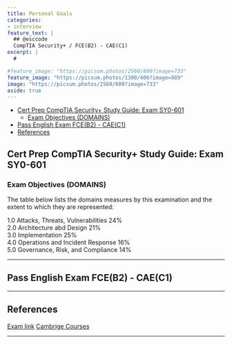 ```yaml
---
title: Personal Goals
categories:
- interview
feature_text: |
  ## @esccode
  CompTIA Security+ / FCE(B2) - CAE(C1)
excerpt: |
  # 

#feature_image: "https://picsum.photos/2560/600?image=733"
feature_image: "https://picsum.photos/1300/400?image=989"
image: "https://picsum.photos/2560/600?image=733"
aside: true
---
```


- [Cert Prep CompTIA Security+ Study Guide: Exam SY0-601](#cert-prep-comptia-security-study-guide-exam-sy0-601)
  - [Exam Objectives (DOMAINS)](#exam-objectives-domains)
- [Pass English Exam FCE(B2) - CAE(C1)](#pass-english-exam-fceb2---caec1)
- [References](#references)

## Cert Prep CompTIA Security+ Study Guide: Exam SY0-601

### Exam Objectives (DOMAINS)

The table below lists the domains measures by this examination and the extent to which they are represented:  

1.0 Attacks, Threats, Vulnerabilities 24%  
2.0 Architecture abd Design 21%  
3.0 Implementation 25%  
4.0 Operations and Incident Response 16%  
5.0 Governance, Risk, and Compliance 14%  

---

## Pass English Exam FCE(B2) - CAE(C1)

---

## References

[Exam link](https://www.comptia.org/certifications/security)
[Cambrige Courses](https://cambridge.pl/cennik/)

---
